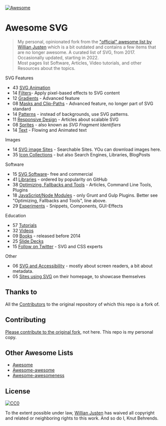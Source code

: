 [![Awesome](https://cdn.rawgit.com/sindresorhus/awesome/d7305f38d29fed78fa85652e3a63e154dd8e8829/media/badge.svg)](https://github.com/sindresorhus/awesome)
# Awesome SVG

> My personal, opinionated fork from the ["official" awesome list by Willian Justen](https://github.com/willianjusten/awesome-svg) which is a bit outdated and contains a few items that are no longer awesome.
> A curated list of SVG, from 2017. Occasionally updated, starting in 2022.  
> Most pages list Software, Articles, Video tutorials, and other Resources about the topics.

SVG Features

- 43 [SVG Animation](topics/Animation.md)
- 14 [Filters](topics/Filters.md)- Apply pixel-based effects to SVG content
- 12 [Gradients](topics/Gradients.md) - Advanced feature
- 08 [Masks and Clip-Paths](topics/Masks-clips.md) - Advanced feature, no longer part of SVG standard
- 14 [Patterns](topics/Patterns.md) - instead of backgrounds, use SVG patterns.
- 11 [Responsive Design](topics/Responsive.md) - Articles about scalable SVG
- 08 [Sprites](topics/Sprites.md) - also known as *SVG Fragment Identifiers*
- 14 [Text](topics/Text.md) - Flowing and Animated text

Images

- 14 [SVG image Sites](topics/Downloads.md) - Searchable Sites. YOu can download images here.
- 35 [Icon Collections](topics/Icons.md) - but also Search Engines, Libraries, BlogPosts

Software

- 15 [SVG Software](topics/Software.md)- free and commercial
- 41 [Libraries](topics/Libraries.md) - ordered by popularity on GitHub
- 38 [Optimizing, Fallbacks and Tools](topics/Optimization-tools.md) - Articles, Command Line Tools, Plugins
- 18 [JavaScript/Node Modules](topics/Node-modules.md) - only Grunt and Gulp Plugins. Better see "Optimizing, Fallbacks and Tools", line above.
- 29 [Experiments](topics/Experiments.md) - Snippets, Components, GUI-Effects

Education

- 57 [Tutorials](topics/Tutorials.md)
- 32 [Videos](topics/Videos.md)
- 09 [Books](topics/Books.md) - released before 2014
- 25 [Slide Decks](topics/Slide-decks.md)
- 15 [Follow on Twitter](topics/Follow-twitter.md) - SVG and CSS experts

Other

- 06 [SVG and Accessibility](topics/Accessibility.md) - mostly about screen readers, a bit about metadata.
- 05 [Sites using SVG](topics/Sites-using-svg.md) on their homepage, to showcase themselves

## Thanks to

All the [Contributors](https://github.com/willianjusten/awesome-svg/graphs/contributors) to the original repository of which this repo is a fork of.

## Contributing

 [Please contribute to the original fork](https://github.com/willianjusten/awesome-svg/blob/master/contributing.md), not here. This repo is my personal copy.

## Other Awesome Lists

- [Awesome](https://github.com/sindresorhus/awesome)
- [Awesome-awesome](https://github.com/emijrp/awesome-awesome)
- [Awesome-awesomeness](https://github.com/bayandin/awesome-awesomeness)

## License

[![CC0](https://i.creativecommons.org/l/by/4.0/88x31.png)](https://creativecommons.org/licenses/by/4.0/)

To the extent possible under law, [Willian Justen](https://github.com/willianjusten) has waived all copyright and related or neighboring rights to this work. And so do I, Knut Behrends.
